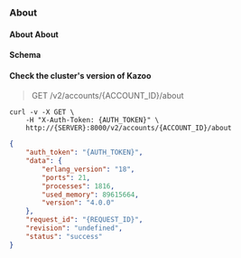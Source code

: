### About

#### About About

#### Schema



#### Check the cluster's version of Kazoo

> GET /v2/accounts/{ACCOUNT_ID}/about

```shell
curl -v -X GET \
    -H "X-Auth-Token: {AUTH_TOKEN}" \
    http://{SERVER}:8000/v2/accounts/{ACCOUNT_ID}/about
```

```json
{
    "auth_token": "{AUTH_TOKEN}",
    "data": {
        "erlang_version": "18",
        "ports": 21,
        "processes": 1816,
        "used_memory": 89615664,
        "version": "4.0.0"
    },
    "request_id": "{REQUEST_ID}",
    "revision": "undefined",
    "status": "success"
}
```

